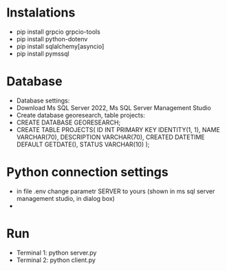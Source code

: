 # Instalations
- pip install grpcio grpcio-tools
- pip install python-dotenv
- pip install sqlalchemy[asyncio]
- pip install pymssql


# Database
- Database settings:
- Download Ms SQL Server 2022, Ms SQL Server Management Studio
- Create database georesearch, table projects:
- CREATE DATABASE GEORESEARCH;
- CREATE TABLE PROJECTS(
	ID INT PRIMARY KEY IDENTITY(1, 1),
	NAME VARCHAR(70),
	DESCRIPTION VARCHAR(70),
	CREATED DATETIME DEFAULT GETDATE(),
	STATUS VARCHAR(10)
);

# Python connection settings
- in file .env change parametr SERVER to yours (shown in ms sql server management studio, in dialog box)
- 
# Run
- Terminal 1: python server.py
- Terminal 2: python client.py
